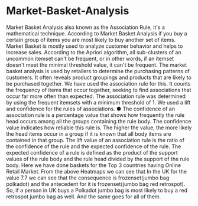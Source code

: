 # Market-Basket-Analysis
Market Basket Analysis also known as the Association Rule, it's a mathematical technique. According to Market Basket Analysis if you buy a certain group of items you are most likely to buy another set of items. Market Basket is mostly used to analyze customer behavior and helps to increase sales.
According to the Apriori algorithm, all sub-clusters of an uncommon itemset can't be frequent, or in other words, if an itemset doesn't meet the minimal threshold value, it can't be frequent.
The market basket analysis is used by retailers to determine the purchasing patterns of customers. It often reveals product groupings and products that are likely to be purchased together. We have used the association rule for this. It counts the frequency of items that occur together, seeking to find associations that occur far more often than expected.
The association rule was determined by using the frequent itemsets with a minimum threshold of 1. We used a lift and confidence for the rules of associations. ● The confidence of an association rule is a percentage value that shows how frequently the rule head occurs among all the groups containing the rule body. The confidence value indicates how reliable this rule is. The higher the value, the more likely the head items occur in a group if it is known that all body items are contained in that group.
 The lift value of an association rule is the ratio of the confidence of the rule and the expected confidence of the rule. The expected confidence of a rule is defined as the product of the support values of the rule body and the rule head divided by the support of the rule body.
Here we have done baskets for the Top 3 countries having Online Retail Market.
From the above Heatmaps we can see that
In the UK for the value 7.7 we can see that the consequence is frozenset(jumbo bag polkadot) and the antecedent for it is frozenset(jumbo bag red retrospot). So, if a person in UK buys a
Polkadot jumbo bag is most likely to buy a red retrospot jumbo bag as well. And the same goes for all of them.
